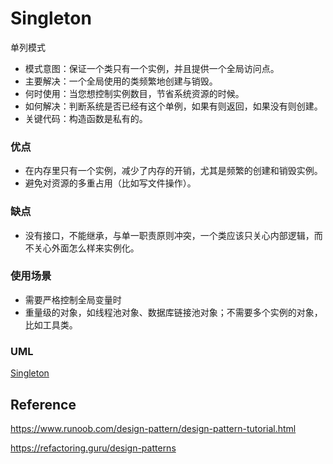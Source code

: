 # Singleton

单列模式

- 模式意图：保证一个类只有一个实例，并且提供一个全局访问点。
- 主要解决：一个全局使用的类频繁地创建与销毁。
- 何时使用：当您想控制实例数目，节省系统资源的时候。
- 如何解决：判断系统是否已经有这个单例，如果有则返回，如果没有则创建。
- 关键代码：构造函数是私有的。

### 优点

- 在内存里只有一个实例，减少了内存的开销，尤其是频繁的创建和销毁实例。
- 避免对资源的多重占用（比如写文件操作）。

### 缺点

- 没有接口，不能继承，与单一职责原则冲突，一个类应该只关心内部逻辑，而不关心外面怎么样来实例化。

### 使用场景

- 需要严格控制全局变量时
- 重量级的对象，如线程池对象、数据库链接池对象；不需要多个实例的对象，比如工具类。

### UML

[Singleton](./singleton.jpg)

## Reference

https://www.runoob.com/design-pattern/design-pattern-tutorial.html

https://refactoring.guru/design-patterns
